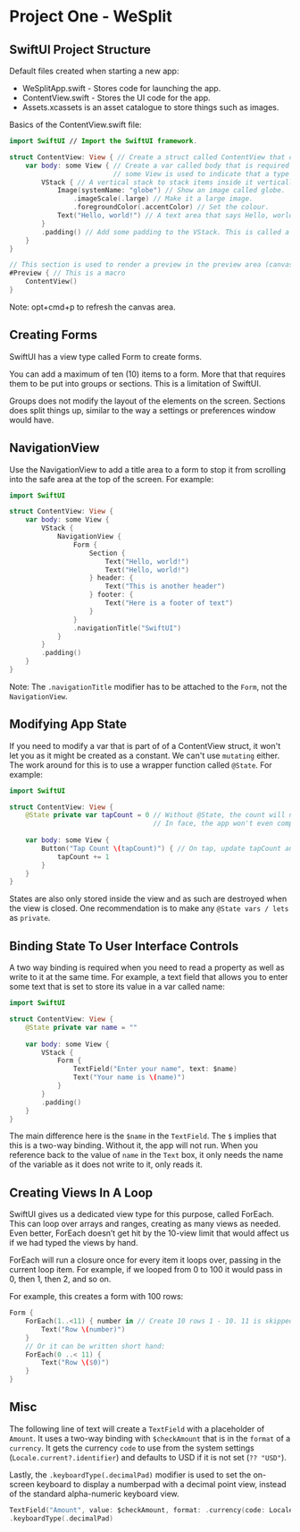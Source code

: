 # Project One - WeSplit

## SwiftUI Project Structure

Default files created when starting a new app:

- WeSplitApp.swift - Stores code for launching the app.
- ContentView.swift - Stores the UI code for the app.
- Assets.xcassets is an asset catalogue to store things such as images.

Basics of the ContentView.swift file:

``` swift
import SwiftUI // Import the SwiftUI framework.

struct ContentView: View { // Create a struct called ContentView that conforms to the View protocol.
    var body: some View { // Create a var called body that is required in the View protocol.
                          // some View is used to indicate that a type conforms with a protocol, but the exact conformance is not specified
        VStack { // A vertical stack to stack items inside it vertically.
            Image(systemName: "globe") // Show an image called globe.
                .imageScale(.large) // Make it a large image.
                .foregroundColor(.accentColor) // Set the colour.
            Text("Hello, world!") // A text area that says Hello, world!
        }
        .padding() // Add some padding to the VStack. This is called a modifier.
    }
}

// This section is used to render a preview in the preview area (canvas) next to the code editor.
#Preview { // This is a macro
    ContentView()
}
```

Note: opt+cmd+p to refresh the canvas area.

## Creating Forms

SwiftUI has a view type called Form to create forms.

You can add a maximum of ten (10) items to a form. More that that requires them to be put into groups or sections. This is a limitation of SwiftUI.

Groups does not modify the layout of the elements on the screen.
Sections does split things up, similar to the way a settings or preferences window would have.

## NavigationView

Use the NavigationView to add a title area to a form to stop it from scrolling into the safe area at the top of the screen. For example:

``` swift
import SwiftUI

struct ContentView: View {
    var body: some View {
        VStack {
            NavigationView {
                Form {                    
                    Section {
                        Text("Hello, world!")
                        Text("Hello, world!")
                    } header: {
                        Text("This is another header")
                    } footer: {
                        Text("Here is a footer of text")
                    }
                }
                .navigationTitle("SwiftUI")
            }
        }
        .padding()
    }
}
```

Note: The `.navigationTitle` modifier has to be attached to the `Form`, not the `NavigationView`.

## Modifying App State

If you need to modify a var that is part of of a ContentView struct, it won't let you as it might be created as a constant. We can't use `mutating` either. The work around for this is to use a wrapper function called `@State`. For example:

``` swift
import SwiftUI

struct ContentView: View {
    @State private var tapCount = 0 // Without @State, the count will not increase when the button is pressed.
                                    // In face, the app won't even compile / run.
    
    var body: some View {
        Button("Tap Count \(tapCount)") { // On tap, update tapCount and update the text inside the button.
            tapCount += 1
        }
    }
}
```

States are also only stored inside the view and as such are destroyed when the view is closed. One recommendation is to make any `@State vars / lets` as `private`.

## Binding State To User Interface Controls

A two way binding is required when you need to read a property as well as write to it at the same time. For example, a text field that allows you to enter some text that is set to store its value in a var called name:

``` swift
import SwiftUI

struct ContentView: View {
    @State private var name = ""
    
    var body: some View {
        VStack {
            Form {
                TextField("Enter your name", text: $name)
                Text("Your name is \(name)")
            }
        }
        .padding()
    }
}

```

The main difference here is the `$name` in the `TextField`. The `$` implies that this is a two-way binding. Without it, the app will not run. When you reference back to the value of `name` in the `Text` box, it only needs the name of the variable as it does not write to it, only reads it.

## Creating Views In A Loop

SwiftUI gives us a dedicated view type for this purpose, called ForEach. This can loop over arrays and ranges, creating as many views as needed. Even better, ForEach doesn’t get hit by the 10-view limit that would affect us if we had typed the views by hand.

ForEach will run a closure once for every item it loops over, passing in the current loop item. For example, if we looped from 0 to 100 it would pass in 0, then 1, then 2, and so on.

For example, this creates a form with 100 rows:

``` swift
Form {
    ForEach(1..<11) { number in // Create 10 rows 1 - 10. 11 is skipped due to the <.
        Text("Row \(number)")
    }
    // Or it can be written short hand:
    ForEach(0 ..< 11) {
        Text("Row \($0)")
    }
}
```

## Misc

The following line of text will create a `TextField` with a placeholder of `Amount`. It uses a two-way binding with `$checkAmount` that is in the `format` of a `currency`. It gets the currency `code` to use from the system settings (`Locale.current?.identifier`) and defaults to USD if it is not set (`?? "USD"`).

Lastly, the `.keyboardType(.decimalPad)` modifier is used to set the on-screen keyboard to display a numberpad with a decimal point view, instead of the standard alpha-numeric keyboard view.

``` swift
TextField("Amount", value: $checkAmount, format: .currency(code: Locale.current?.identifier ?? "USD"))
.keyboardType(.decimalPad)
```
